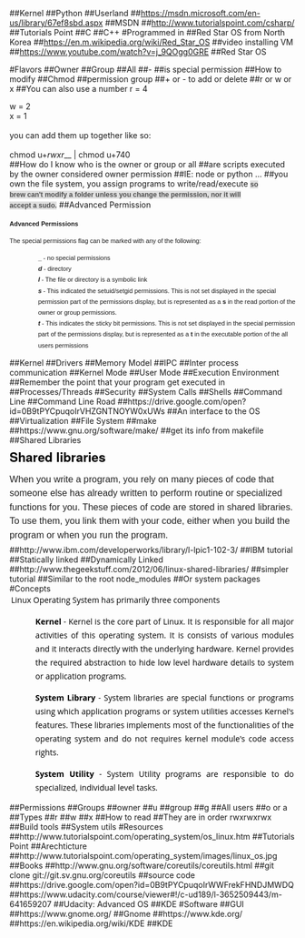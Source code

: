 ##Kernel
##Python
##Userland
##https://msdn.microsoft.com/en-us/library/67ef8sbd.aspx
##MSDN
##http://www.tutorialspoint.com/csharp/
##Tutorials Point
##C
##C++
#Programmed in
##Red Star OS from North Korea
##https://en.m.wikipedia.org/wiki/Red_Star_OS
##video installing VM
##https://www.youtube.com/watch?v=j_9QOgg0GRE
##Red Star OS


#Flavors
##Owner
##Group
##All
##-
##is special permission
##How to modify
##Chmod
##permission group
##+ or - to add or delete
##r or w or x
##You can also use a number
r = 4<div>w = 2</div><div>x = 1</div><div><br></div><div>you can add them up together like so:</div><div><br></div><div>chmod u+_rwxr___ | chmod u+740</div>
##How do I  know who is the owner or group or all
##are scripts executed by the owner considered owner permission 
##IE: node or python ...
##you own the file system, you assign programs to write/read/execute
<span style="color: rgb(79, 79, 79); font-family: Helvetica, 'Arial Unicode MS', sans-serif; font-size: 12px; font-weight: bold; line-height: 18px; text-align: center; white-space: pre-wrap; background-color: rgb(224, 224, 224);">so brew can't modify a folder unless you change the permission, nor it will accept a sudo.</span>
##Advanced Permission
<p style="margin-top: 10px; padding: 0px; line-height: 18px; font-family: Arial, Helvetica, sans-serif; font-size: 12px;"><strong><span style="font-size: 11px;"><span style="font-family: arial, helvetica, sans-serif;">Advanced Permissions</span></span></strong></p><p style="margin-top: 10px; padding: 0px; line-height: 18px; font-family: Arial, Helvetica, sans-serif; font-size: 12px;"><span style="font-size: 11px;"><span style="font-family: arial, helvetica, sans-serif;">The special permissions flag can be marked with any of the following:</span></span></p><ul style="margin-top: 10px; margin-left: 0px; line-height: 18px; list-style: none; font-family: Arial, Helvetica, sans-serif; font-size: 12px;"><li style="line-height: 19.2px; padding-left: 30px; background: url(&quot;../images/bullet.gif&quot;) 18px 7px no-repeat;"><span style="font-size: 11px;"><span style="font-family: arial, helvetica, sans-serif;"><strong>_</strong>&nbsp;- no special permissions</span></span></li><li style="line-height: 19.2px; padding-left: 30px; background: url(&quot;../images/bullet.gif&quot;) 18px 7px no-repeat;"><span style="font-size: 11px;"><span style="font-family: arial, helvetica, sans-serif;"><em><strong>d</strong></em>&nbsp;- directory</span></span></li><li style="line-height: 19.2px; padding-left: 30px; background: url(&quot;../images/bullet.gif&quot;) 18px 7px no-repeat;"><span style="font-size: 11px;"><span style="font-family: arial, helvetica, sans-serif;"><em><strong>l</strong>&nbsp;</em>- The file or directory is a symbolic link</span></span></li><li style="line-height: 19.2px; padding-left: 30px; background: url(&quot;../images/bullet.gif&quot;) 18px 7px no-repeat;"><span style="font-size: 11px;"><span style="font-family: arial, helvetica, sans-serif;"><em><strong>s</strong></em>&nbsp;- This indicated the setuid/setgid permissions. This is not set displayed in the special permission part of the permissions display, but is represented as a&nbsp;<strong>s</strong>&nbsp;in the read portion of the owner or group permissions.</span></span></li><li style="line-height: 19.2px; padding-left: 30px; background: url(&quot;../images/bullet.gif&quot;) 18px 7px no-repeat;"><span style="font-size: 11px;"><span style="font-family: arial, helvetica, sans-serif;"><em><strong>t</strong></em>&nbsp;- This indicates the sticky bit permissions. This is not set displayed in the special permission part of the permissions display, but is represented as a&nbsp;<strong>t</strong>&nbsp;in the executable portion of the all users permissions</span></span></li></ul>
##Kernel
##Drivers
##Memory Model
##IPC
##Inter process communication
##Kernel Mode
##User Mode
##Execution Environment
##Remember the point that your program get executed in
##Processes/Threads
##Security
##System Calls
##Shells
##Command Line
##Command Line Road
##https://drive.google.com/open?id=0B9tPYCpuqoIrVHZGNTNOYW0xUWs
##An interface to the OS
##Virtualization
##File System
##make
##https://www.gnu.org/software/make/
##get its info from makefile
##Shared Libraries
<h2 id="N10070" style="margin-top: 5px; margin-bottom: 5px; padding: 0px; border: 0px; outline: 0px; vertical-align: baseline; font-family: HelveticaNeue-Light, 'Helvetica Neue Light', 'Helvetica Neue', Helvetica, Arial; color: rgb(0, 0, 0); font-size: 1.6em !important;">Shared libraries</h2><p style="margin-bottom: 0px; padding: 6px 0px; border: 0px; outline: 0px; vertical-align: baseline; font-family: Arial, sans-serif; color: rgb(34, 34, 34); line-height: 1.5em; margin-top: 5px !important; font-size: 1.166em !important;">When you write a program, you rely on many pieces of code that someone else has already written to perform routine or specialized functions for you. These pieces of code are stored in shared libraries. To use them, you link them with your code, either when you build the program or when you run the program.</p>
##http://www.ibm.com/developerworks/library/l-lpic1-102-3/
##IBM tutorial
##Statically linked
##Dynamically Linked
##http://www.thegeekstuff.com/2012/06/linux-shared-libraries/
##simpler tutorial 
##Similar to the root node_modules
##Or system packages
#Concepts
<p style="box-sizing: border-box; color: rgb(0, 0, 0); line-height: 24px; margin: 0em 0.2em 1em; word-wrap: break-word; padding: 0px; text-align: justify; font-family: 'Open Sans', Arial, sans-serif;">Linux Operating System has primarily three components</p><ul class="list" style="box-sizing: border-box; color: rgb(49, 49, 49); font-family: 'Open Sans', Arial, sans-serif; line-height: 22px;"><li style="box-sizing: border-box; line-height: 24px; margin-bottom: 5px; padding: 0px 0px 0px 19px; list-style: none; color: rgb(0, 0, 0); background: url(http://www.tutorialspoint.com/images/icon-bullet.png) 0px 4px no-repeat;"><p style="box-sizing: border-box; margin: 0em 0.2em 1em; word-wrap: break-word; padding: 0px; text-align: justify;"><b style="box-sizing: border-box;">Kernel</b>&nbsp;- Kernel is the core part of Linux. It is responsible for all major activities of this operating system. It is consists of various modules and it interacts directly with the underlying hardware. Kernel provides the required abstraction to hide low level hardware details to system or application programs.</p></li><li style="box-sizing: border-box; line-height: 24px; margin-bottom: 5px; padding: 0px 0px 0px 19px; list-style: none; color: rgb(0, 0, 0); background: url(http://www.tutorialspoint.com/images/icon-bullet.png) 0px 4px no-repeat;"><p style="box-sizing: border-box; margin: 0em 0.2em 1em; word-wrap: break-word; padding: 0px; text-align: justify;"><b style="box-sizing: border-box;">System Library</b>&nbsp;- System libraries are special functions or programs using which application programs or system utilities accesses Kernel's features. These libraries implements most of the functionalities of the operating system and do not requires kernel module's code access rights.</p></li><li style="box-sizing: border-box; line-height: 24px; margin-bottom: 5px; padding: 0px 0px 0px 19px; list-style: none; color: rgb(0, 0, 0); background: url(http://www.tutorialspoint.com/images/icon-bullet.png) 0px 4px no-repeat;"><p style="box-sizing: border-box; margin: 0em 0.2em 1em; word-wrap: break-word; padding: 0px; text-align: justify;"><b style="box-sizing: border-box;">System Utility</b>&nbsp;- System Utility programs are responsible to do specialized, individual level tasks.</p></li></ul>
##Permissions
##Groups
##owner
##u
##group
##g
##All users
##o or a
##Types
##r
##w
##x
##How to read
##They are in order rwxrwxrwx
##Build tools
##System utils
#Resources
##http://www.tutorialspoint.com/operating_system/os_linux.htm
##Tutorials Point
##Arechticture
##http://www.tutorialspoint.com/operating_system/images/linux_os.jpg
##Books
##http://www.gnu.org/software/coreutils/coreutils.html
##git clone git://git.sv.gnu.org/coreutils
##source code
##https://drive.google.com/open?id=0B9tPYCpuqoIrWWFrekFHNDJMWDQ
##https://www.udacity.com/course/viewer#!/c-ud189/l-3652509443/m-641659207
##Udacity: Advanced OS
##KDE
#Software
##GUI
##https://www.gnome.org/
##Gnome
##https://www.kde.org/
##https://en.wikipedia.org/wiki/KDE
##KDE
